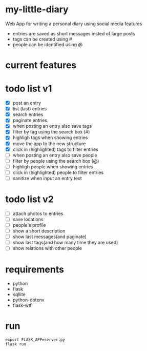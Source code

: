 # my-little-diary
Web App for writing a personal diary using social media features

- entries are saved as short messages insted of large posts
- tags can be created using # 
- people can be identified using @ 

# current features 

# todo list v1
- [x] post an entry 
- [x] list (last) entries
- [x] search entries
- [x] paginate entries
- [x] when posting an entry also save tags
- [x] filter by tag using the search box (#)
- [x] highligh tags when showing entries
- [x] move the app to the new structure
- [x] click in (highlighted) tags to filter entries
- [ ] when posting an entry also save people
- [ ] filter by people using the search box (@) 
- [ ] highligh people when showing entries
- [ ] click in (highlighted) people to filter entries
- [ ] sanitize when input an entry text 

# todo list v2
- [ ] attach photos to entries 
- [ ] save locations
- [ ] people's profile
- [ ] show a short description
- [ ] show last messages(and paginate)
- [ ] show last tags(and how many time they are used)
- [ ] show relations with other people

# requirements
- python
- flask
- sqllite
- python-dotenv
- flask-wtf

# run
```
export FLASK_APP=server.py
flask run
```